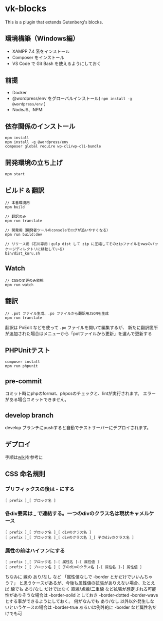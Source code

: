 # vk-blocks

This is a plugin that extends Gutenberg's blocks.

## 環境構築（Windows編）
- XAMPP 7.4 系をインストール
- Composer をインストール
- VS Code で Git Bash を使えるようにしておく

## 前提
- Docker
- @wordpress/env をグローバルインストール( ```npm install -g @wordpress/env``` )
- NodeJS、NPM

## 依存関係のインストール
```
npm install
npm install -g @wordpress/env
composer global require wp-cli/wp-cli-bundle
```

## 開発環境の立ち上げ
```
npm start
```

## ビルド & 翻訳
```
// 本番環境用
npm build

// 翻訳のみ
npm run translate

// 開発用（開発者ツールのconsoleでログが追いやすくなる）
npm run build:dev

// リリース用（石川専用：gulp dist して zip に圧縮してそのzipファイルをvwsのパッケージディレクトリに移動している）
bin/dist_kuru.sh
```

## Watch
```
// CSSの変更のみ監視
npm run watch
```

## 翻訳

```
// .pot ファイル生成、.po ファイルから翻訳用JSONを生成
npm run translate
```

翻訳は PoEdit などを使って `.po` ファイルを開いて編集するが、
新たに翻訳箇所が追加された場合はメニューから「potファイルから更新」を選んで更新する

## PHPUnitテスト

```
composer install
npm run phpunit
```

## pre-commit
コミット時にphpのformat、phpcsのチェックと、lintが実行されます。
エラーがある場合コミットできません。

## develop branch
develop ブランチにpushすると自動でテストサーバーにデプロイされます。

## デプロイ
手順は[wiki](https://github.com/vektor-inc/vk-blocks-pro/wiki/%E3%83%87%E3%83%97%E3%83%AD%E3%82%A4)を参考に


## CSS 命名規則

### プリフィックスの後は - にする
```
[ prefix ]_[ ブロック名 ]
```

### 各div要素は _ で連結する。一つのdivのクラス名は現状キャメルケース
```
[ prefix ]_[ ブロック名 ]_[ divのクラス名 ]
[ prefix ]_[ ブロック名 ]_[ divのクラス名 ]_[ 子のdivのクラス名 ]
```

### 属性の前はハイフンにする
```
[ prefix ]_[ ブロック名 ]-[ 属性名 ]-[ 属性値 ]
[ prefix ]_[ ブロック名 ]_[ 子のdivのクラス名 ]-[ 属性名 ]-[ 属性値 ]
```

ちなみに 線の あり/なし など
「属性値なしで -border とかだけでいいんちゃう？」
と思うケースがあるが、今後も属性値の拡張がありえない場合、たとえば
線でも あり/なし だけではなく 直線/点線/二重線 など拡張が想定される可能性がありそうな場合は
-border-solid としておき -border-dotted -border-wave とする事ができるようにしておく。
何がなんでも あり/なし 以外以外発生しないというケースの場合は -border-true あるいは例外的に -border など属性名だけでも可

